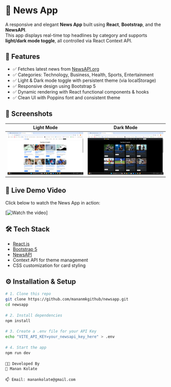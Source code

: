 # 📰 News App

A responsive and elegant **News App** built using **React**, **Bootstrap**, and the **NewsAPI**.  
This app displays real-time top headlines by category and supports **light/dark mode toggle**, all controlled via React Context API.

## 🚀 Features

- ✅ Fetches latest news from [NewsAPI.org](https://newsapi.org/)
- ✅ Categories: Technology, Business, Health, Sports, Entertainment
- ✅ Light & Dark mode toggle with persistent theme (via localStorage)
- ✅ Responsive design using Bootstrap 5
- ✅ Dynamic rendering with React functional components & hooks
- ✅ Clean UI with Poppins font and consistent theme

## 📸 Screenshots

| Light Mode                         | Dark Mode                          |
|-----------------------------------|------------------------------------|
| ![Light Mode](https://github.com/mananmkgithub/newsapp/blob/main/project%20photos%20and%20videos/Screenshot%20(444).png) | ![Dark Mode](https://github.com/mananmkgithub/newsapp/blob/main/project%20photos%20and%20videos/Screenshot%20(446).png)   |


## 🎥 Live Demo Video

Click below to watch the News App in action:

[![Watch the video](https://drive.google.com/file/d/1aR5UOXnQwnnHr3h-e29_oT3qUlQVoeeH/view?usp=drive_link)]
## 🛠️ Tech Stack

- [React.js](https://reactjs.org/)
- [Bootstrap 5](https://getbootstrap.com/)
- [NewsAPI](https://newsapi.org/)
- Context API for theme management
- CSS customization for card styling


## ⚙️ Installation & Setup

```bash
# 1. Clone this repo
git clone https://github.com/mananmkgithub/newsapp.git
cd newsapp

# 2. Install dependencies
npm install

# 3. Create a .env file for your API Key
echo "VITE_API_KEY=your_newsapi_key_here" > .env

# 4. Start the app
npm run dev

🧑‍💻 Developed By
👤 Manan Kolate

📫 Email: manankolate@gmail.com

